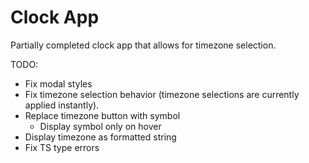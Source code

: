 # Clock App

Partially completed clock app that allows for timezone selection.

TODO:

- Fix modal styles
- Fix timezone selection behavior (timezone selections are currently applied instantly).
- Replace timezone button with symbol
  - Display symbol only on hover
- Display timezone as formatted string
- Fix TS type errors
